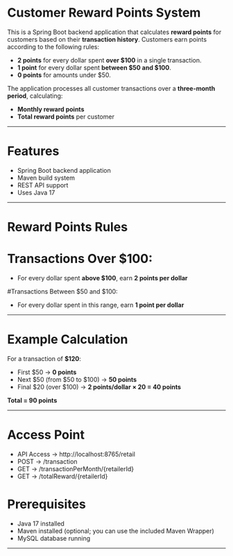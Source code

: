#  Customer Reward Points System

This is a Spring Boot backend application that calculates **reward points** for customers based on their **transaction history**. Customers earn points according to the following rules:

- **2 points** for every dollar spent **over $100** in a single transaction.
- **1 point** for every dollar spent **between $50 and $100**.
- **0 points** for amounts under $50.

The application processes all customer transactions over a **three-month period**, calculating:
- **Monthly reward points**
- **Total reward points** per customer

---

# Features

- Spring Boot backend application  
- Maven build system  
- REST API support  
- Uses Java 17  

---

# Reward Points Rules

# Transactions Over $100:
- For every dollar spent **above $100**, earn **2 points per dollar**

#Transactions Between $50 and $100:
- For every dollar spent in this range, earn **1 point per dollar**

---

# Example Calculation

For a transaction of **$120**:

- First $50 → **0 points**
- Next $50 (from $50 to $100) → **50 points**
- Final $20 (over $100) → **2 points/dollar × 20 = 40 points**

**Total = 90 points**

---

# Access Point
- API Access -> http://localhost:8765/retail
- POST -> /transaction
- GET -> /transactionPerMonth/{retailerId}
- GET -> /totalReward/{retailerId}

# Prerequisites

- Java 17 installed  
- Maven installed (optional; you can use the included Maven Wrapper)
- MySQL database running

---



